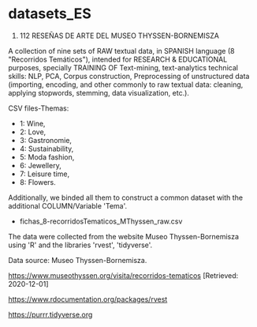 # datasets_ES

1. 112 RESEÑAS DE ARTE DEL MUSEO THYSSEN-BORNEMISZA

A collection of nine sets of RAW textual data, in SPANISH language (8 "Recorridos Temáticos"), intended for RESEARCH & EDUCATIONAL purposes, specially TRAINING OF Text-mining, text-analytics technical skills: NLP, PCA, Corpus construction, Preprocessing of unstructured data (importing, encoding, and other commonly to raw textual data: cleaning, applying stopwords, stemming, data visualization, etc.).

CSV files-Themas: 
- 1: Wine, 
- 2: Love, 
- 3: Gastronomie,
- 4: Sustainability, 
- 5: Moda fashion, 
- 6: Jewellery,
- 7: Leisure time,
- 8: Flowers.

Additionally, we binded all them to construct a common dataset with the additional COLUMN/Variable 'Tema'. 

- fichas_8-recorridosTematicos_MThyssen_raw.csv 


The data were collected from the website Museo Thyssen-Bornemisza using 'R' and the libraries 'rvest', 'tidyverse'. 

Data source: Museo Thyssen-Bornemisza. 

https://www.museothyssen.org/visita/recorridos-tematicos [Retrieved: 2020-12-01]

https://www.rdocumentation.org/packages/rvest 

https://purrr.tidyverse.org

